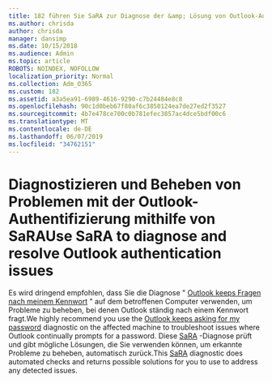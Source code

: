 ```yaml
---
title: 182 führen Sie SaRA zur Diagnose der &amp; Lösung von Outlook-Authentifizierungsproblemen aus.
ms.author: chrisda
author: chrisda
manager: dansimp
ms.date: 10/15/2018
ms.audience: Admin
ms.topic: article
ROBOTS: NOINDEX, NOFOLLOW
localization_priority: Normal
ms.collection: Adm_O365
ms.custom: 182
ms.assetid: a3a5ea91-6989-4616-9290-c7b24484e8c8
ms.openlocfilehash: 90c1d0beb67f80af6c3850124ea7de27ed2f3527
ms.sourcegitcommit: 4b7e478ce700c0b781efec3857ac4dce5bdf00c6
ms.translationtype: MT
ms.contentlocale: de-DE
ms.lasthandoff: 06/07/2019
ms.locfileid: "34762151"
---
```

# <a name="use-sara-to-diagnose-and-resolve-outlook-authentication-issues"></a><span data-ttu-id="107d0-102">Diagnostizieren und Beheben von Problemen mit der Outlook-Authentifizierung mithilfe von SaRA</span><span class="sxs-lookup"><span data-stu-id="107d0-102">Use SaRA to diagnose and resolve Outlook authentication issues</span></span>

<span data-ttu-id="107d0-103">Es wird dringend empfohlen, dass Sie die Diagnose " [Outlook keeps Fragen nach meinem Kennwort](https://aka.ms/SaRA-OutlookPwdPrompt-Alchemy) " auf dem betroffenen Computer verwenden, um Probleme zu beheben, bei denen Outlook ständig nach einem Kennwort fragt.</span><span class="sxs-lookup"><span data-stu-id="107d0-103">We highly recommend you use the [Outlook keeps asking for my password](https://aka.ms/SaRA-OutlookPwdPrompt-Alchemy) diagnostic on the affected machine to troubleshoot issues where Outlook continually prompts for a password.</span></span> <span data-ttu-id="107d0-104">Diese [SaRA](https://diagnostics.office.com/#/) -Diagnose prüft und gibt mögliche Lösungen, die Sie verwenden können, um erkannte Probleme zu beheben, automatisch zurück.</span><span class="sxs-lookup"><span data-stu-id="107d0-104">This [SaRA](https://diagnostics.office.com/#/) diagnostic does automated checks and returns possible solutions for you to use to address any detected issues.</span></span>
